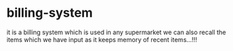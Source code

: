 # billing-system
it is a billing system which is used in any supermarket
we can also recall the items which we have input as it keeps memory of recent items...!!!
